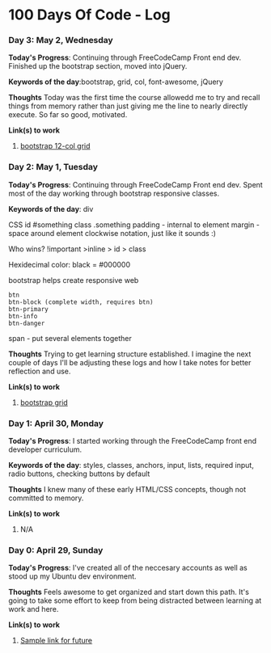 # 100 Days Of Code - Log

### Day 3: May 2, Wednesday

**Today's Progress**: Continuing through FreeCodeCamp Front end dev. Finished up the bootstrap section, moved into jQuery.

**Keywords of the day**:bootstrap, grid, col, font-awesome, jQuery

**Thoughts** Today was the first time the course allowedd me to try and recall things from memory rather than just giving me the line to nearly directly execute.  So far so good, motivated. 

**Link(s) to work**
1. [bootstrap 12-col grid](https://www.freecodecamp.org/challenges/create-a-custom-heading)



### Day 2: May 1, Tuesday

**Today's Progress**: Continuing through FreeCodeCamp Front end dev. Spent most of the day working through bootstrap responsive classes.

**Keywords of the day**:
div

CSS
	id #something
	class .something
  padding - internal to element
  margin - space around element
  clockwise notation, just like it sounds :)

  Who wins?
  !important >inline > id > class

Hexidecimal color: black  = #000000

bootstrap helps create responsive web

    btn
    btn-block (complete width, requires btn)
    btn-primary
    btn-info
    btn-danger

span - put several elements together

**Thoughts** Trying to get learning structure established.  I imagine the next couple of days I'll be adjusting these logs and how I take notes for better reflection and use.  

**Link(s) to work**
1. [bootstrap grid](https://www.freecodecamp.org/challenges/use-the-bootstrap-grid-to-put-elements-side-by-side)



### Day 1: April 30, Monday

**Today's Progress**: I started working through the FreeCodeCamp front end developer curriculum. 

**Keywords of the day**: styles, classes, anchors, input, lists, required input, radio buttons, checking buttons by default

**Thoughts** I knew many of these early HTML/CSS concepts, though not committed to memory. 

**Link(s) to work**
1. N/A

### Day 0: April 29, Sunday

**Today's Progress**: I've created all of the neccesary accounts as well as stood up my Ubuntu dev environment.

**Thoughts** Feels awesome to get organized and start down this path. It's going to take some effort to keep from being distracted between learning at work and here. 

**Link(s) to work**
1. [Sample link for future](https://www.google.com)


